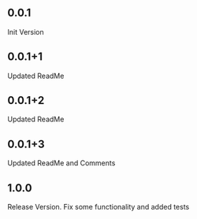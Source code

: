 ## 0.0.1
Init Version
## 0.0.1+1
Updated ReadMe
## 0.0.1+2
Updated ReadMe
## 0.0.1+3
Updated ReadMe and Comments
## 1.0.0
Release Version. Fix some functionality and added tests
